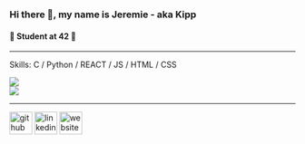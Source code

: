 ### Hi there 👋, my name is Jeremie - aka Kipp
#### 👾 Student at 42 👾
____________________________________________________________________
Skills: C / Python / REACT / JS / HTML / CSS


![](https://github-readme-stats.vercel.app/api?username=dot-kpp&theme=dark&hide_border=false&include_all_commits=true&count_private=true)<br/>
![](https://github-readme-stats.vercel.app/api/top-langs/?username=dot-kpp&theme=dark&hide_border=false&include_all_commits=true&count_private=false&layout=compact)


____________________________________________________________________



[<img src='https://cdn.jsdelivr.net/npm/simple-icons@3.0.1/icons/github.svg' alt='github' height='40'>](https://github.com/Dot-kpp)  [<img src='https://cdn.jsdelivr.net/npm/simple-icons@3.0.1/icons/linkedin.svg' alt='linkedin' height='40'>](https://www.linkedin.com/in/https://www.linkedin.com/in/jeremie-pilotte-791192145//)  [<img src='https://cdn.jsdelivr.net/npm/simple-icons@3.0.1/icons/icloud.svg' alt='website' height='40'>](https://pilodev.com/)  

